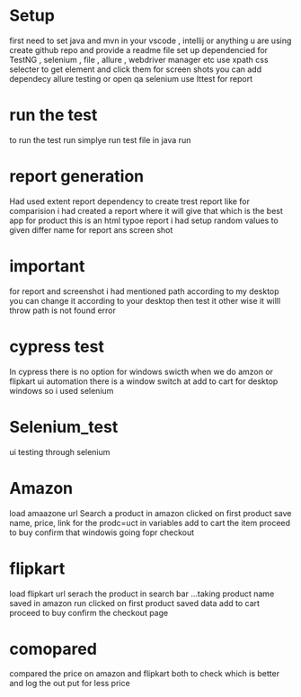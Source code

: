

# Setup 
first need to set java and mvn in your vscode , intellij or anything u are using 
create github repo and provide a readme file 
set up dependencied for TestNG , selenium , file , allure , webdriver manager etc
use xpath css selecter to get element and click them 
for screen shots you can add dependecy allure testing or open qa selenium 
use Ittest for report 


# run the test 
to run the test  run simplye run test file in java run

# report generation
Had used extent report dependency to create trest report like for comparision i had created a report where it will give that
which is the best app for product 
this is an html typoe report 
i had setup random values to given differ name for report ans screen shot

# important 
for report and screenshot i had mentioned path according to my desktop 
you can change it according to your desktop then test it other wise it willl throw path is not found error


# cypress test
In cypress there is no option for windows swicth 
when we do amzon or flipkart ui automation there is a window switch at add to cart for desktop windows
so i used selenium

# Selenium_test
ui testing through selenium

# Amazon
load amaazone url 
Search a product in amazon
clicked on first product 
save  name, price, link for the prodc=uct in variables 
add to cart the item 
proceed to buy 
confirm that windowis going fopr checkout

# flipkart 
load flipkart url 
serach the product in search bar ...taking product name saved in amazon run 
clicked on first product 
saved data 
add to cart proceed to buy 
confirm the checkout page 

# comopared
compared the price on amazon and flipkart both to check which is better and log the out put for less price

